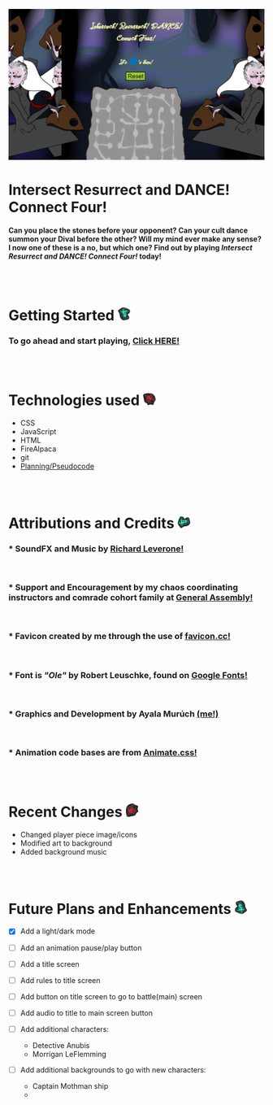 <!-- game image here -->
![Game Screenshot](assets/images/Screenshot_20221222_110432.png)


 # Intersect Resurrect and DANCE! Connect Four!



#### Can you place the stones before your opponent? Can your cult dance summon your Dival before the other? Will my mind ever make any sense? I now one of these is a no, but which one? Find out by playing *Intersect Resurrect and DANCE! Connect Four!* today!

<br>
<br>

# Getting Started <img src="assets/images/cyan_sigil_1.png" alt="stone icon" width="25">  

### To go ahead and start playing, [Click HERE!](https://intersect-resurrect-and-dance-c4.netlify.app/ "link to game")

<br>
<br>

# Technologies used <img src="assets/images/red_sigil_1.png" alt="stone icon" width="25">  

* CSS 
* JavaScript
* HTML
* FireAlpaca
* git
* [Planning/Pseudocode](https://docs.google.com/document/d/1w5DGXwZ7LdfSgmjjILCHvqyxNmkBbq5HKk6fkJ9SR4s/edit#heading=h.21wptgo2t5wd "google doc planning and pseudocode")

<br>
<br>

# Attributions and Credits <img src="assets/images/cyan_sigil_2.png" alt="stone icon" width="25">  
### * SoundFX and Music by [Richard Leverone!](https://www.bandmix.com/richard-leverone/ "Richard Leverone's homepage")

<br>

### * Support and Encouragement by my chaos coordinating instructors and comrade cohort family at [General Assembly!](https://www.linkedin.com/in/ayalamuruch/ "my LinkedIn")

<br>

### * Favicon created by me through the use of [favicon.cc!](https://www.favicon.cc/ "favicon.cc website")

<br>

### * Font is _"Ole"_ by Robert Leuschke, found on [Google Fonts!](https://fonts.google.com/?query=Robert+Leuschke "link to Google Fonts query of Robert Leuschke's fonts")

<br>

### * Graphics and Development by Ayala Murúch [(me!)](https://www.linkedin.com/in/ayalamuruch/ "my LinkedIn")

<br>

### * Animation code bases are from [Animate.css!](https://animate.style/ "animate.css website")

<br>
<br>

# Recent Changes <img src="assets/images/red_sigil_2.png" alt="stone icon" width="25">
* Changed player piece image/icons
* Modified art to background
* Added background music

<br>
<br>

# Future Plans and Enhancements <img src="assets/images/cyan_sigil_3.png" alt="stone icon" width="25">

- [x] Add a light/dark mode
- [ ] Add an animation pause/play button
- [ ] Add a title screen
- [ ] Add rules to title screen
- [ ] Add button on title screen to go to battle(main) screen
- [ ] Add audio to title to main screen button
- [ ] Add additional characters:

  - Detective Anubis
  - Morrigan LeFlemming

- [ ] Add additional backgrounds to go with new characters:

  - Captain Mothman ship
  -

<!-- future steps and enhancements -->
<!-- 1. First ordered list item
2. Another item
⋅⋅* Unordered sub-list.
1. Actual numbers don't matter, just that it's a number
⋅⋅1. Ordered sub-list
4. And another item. -->